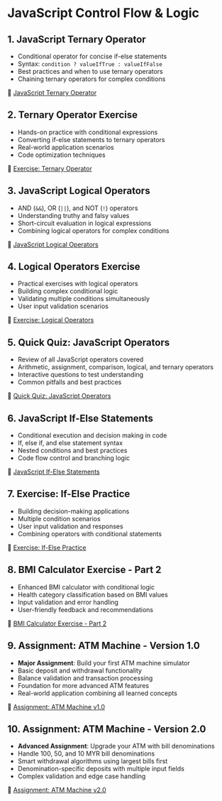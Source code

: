 # JavaScript Control Flow & Logic

## 1. JavaScript Ternary Operator

- Conditional operator for concise if-else statements
- Syntax: `condition ? valueIfTrue : valueIfFalse`
- Best practices and when to use ternary operators
- Chaining ternary operators for complex conditions

📖 [JavaScript Ternary Operator](01-js-ternary-operator.md)

## 2. Ternary Operator Exercise

- Hands-on practice with conditional expressions
- Converting if-else statements to ternary operators
- Real-world application scenarios
- Code optimization techniques

📖 [Exercise: Ternary Operator](02-exercise-ternary-operator.md)

## 3. JavaScript Logical Operators

- AND (`&&`), OR (`||`), and NOT (`!`) operators
- Understanding truthy and falsy values
- Short-circuit evaluation in logical expressions
- Combining logical operators for complex conditions

📖 [JavaScript Logical Operators](03-js-logical-operators.md)

## 4. Logical Operators Exercise

- Practical exercises with logical operators
- Building complex conditional logic
- Validating multiple conditions simultaneously
- User input validation scenarios

📖 [Exercise: Logical Operators](04-exercise-logical-operators.md)

## 5. Quick Quiz: JavaScript Operators

- Review of all JavaScript operators covered
- Arithmetic, assignment, comparison, logical, and ternary operators
- Interactive questions to test understanding
- Common pitfalls and best practices

📖 [Quick Quiz: JavaScript Operators](05-quick-quiz-javascript-operators.md)

## 6. JavaScript If-Else Statements

- Conditional execution and decision making in code
- If, else if, and else statement syntax
- Nested conditions and best practices
- Code flow control and branching logic

📖 [JavaScript If-Else Statements](06-js-if-else.md)

## 7. Exercise: If-Else Practice

- Building decision-making applications
- Multiple condition scenarios
- User input validation and responses
- Combining operators with conditional statements

📖 [Exercise: If-Else Practice](07-exercise-for-if.md)

## 8. BMI Calculator Exercise - Part 2

- Enhanced BMI calculator with conditional logic
- Health category classification based on BMI values
- Input validation and error handling
- User-friendly feedback and recommendations

📖 [BMI Calculator Exercise - Part 2](08-exercise-bmi-calculator-2.md)

## 9. Assignment: ATM Machine - Version 1.0

- **Major Assignment**: Build your first ATM machine simulator
- Basic deposit and withdrawal functionality
- Balance validation and transaction processing
- Foundation for more advanced ATM features
- Real-world application combining all learned concepts

📖 [Assignment: ATM Machine v1.0](09-assignment-atm-v1.md)

## 10. Assignment: ATM Machine - Version 2.0

- **Advanced Assignment**: Upgrade your ATM with bill denominations
- Handle 100, 50, and 10 MYR bill denominations
- Smart withdrawal algorithms using largest bills first
- Denomination-specific deposits with multiple input fields
- Complex validation and edge case handling

📖 [Assignment: ATM Machine v2.0](10-assignment-atm-v2.md)
